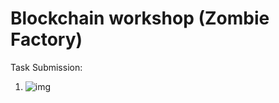 # Blockchain workshop (Zombie Factory)

Task Submission:
1. ![img]('ECM-on-Layer-2-with-forcebridge.png')
